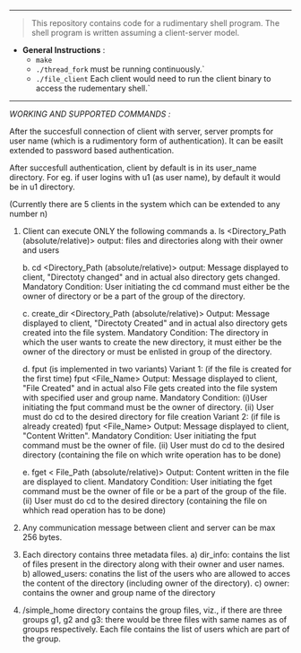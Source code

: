 
****************************************************************
> This repository contains code for a rudimentary shell program.
> The shell program is written assuming a client-server model.

* **General Instructions** :
    * `make`
    * `./thread_fork` must be running continuously.`
    * `./file_client` Each client would need to run the client binary to access the rudementary shell.` 

****************************************************************
*WORKING AND SUPPORTED COMMANDS :* 

After the succesfull connection of client with server, server prompts for user name (which is a rudimentory form of authentication). It can be easilt extended to password based authentication.

After succesfull authentication, client by default is in its user_name directory. For eg. if user logins with u1 (as user name), by default it would be in u1 directory.

(Currently there are 5 clients in the system which can be extended to any number n)

1. Client can execute ONLY the following commands
   a. ls <Directory_Path (absolute/relative)> 
         output: files and directories along with their owner and users
   
   b. cd <Directory_Path (absolute/relative)> 
         output: Message displayed to client, "Directoty changed" and in actual also directory gets changed.
		 Mandatory Condition: User initiating the cd command must either be the owner of directory or be a part of the group of the directory.
   
   c. create_dir <Directory_Path (absolute/relative)> 
         Output: Message displayed to client, "Directoty Created" and in actual also directory gets created into the file system.
		 Mandatory Condition: The directory in which the user wants to create the new directory, it must either be the owner of the directory or must be 
		 enlisted in group of the directory.
	
	d. fput (is implemented in two variants)
         Variant 1: (if the file is created for the first time)
		 fput <File_Name> <user name> <group name>
		 Output: Message displayed to client, "File Created" and in actual also File gets created into the file system with specified user and group name.
		 Mandatory Condition: (i)User initiating the fput command must be the owner of directory. (ii) User must do cd to the desired directory for file creation
		 Variant 2: (if file is already created)
		 fput <File_Name> <content to be written into the file>
		 Output: Message displayed to client, "Content Written".
		 Mandatory Condition: User initiating the fput command must be the owner of file. (ii) User must do cd to the desired directory 
		 (containing the file on which write operation has to be done)
		  
	e. fget < File_Path (absolute/relative)> 
	    Output: Content written in the file are displayed to client.
        Mandatory Condition: User initiating the fget command must be the owner of file or be a part of the group of the file. (ii) User must do cd 
		to the desired directory (containing the file on whhich read operation has to be done)
		

2. Any communication message between client and server can be max 256 bytes. 

3. Each directory contains three metadata files.
    a) dir_info: contains the list of files present in the directory along with their owner and user names.		
    b) allowed_users: conatins the list of the users who are allowed to acces the content of the directory (including owner of the directory).
    c) owner: contains the owner and group name of the directory
	
4. /simple_home directory contains the group files, viz., if there are three groups g1, g2 and g3: there would be three files with same names as of groups respectively.
    Each file contains the list of users which are part of the group.

